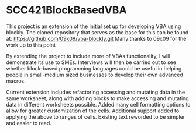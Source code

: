 # SCC421BlockBasedVBA

This project is an extension of the initial set up for developing VBA using blockly.
The cloned repository that serves as the base for this can be found at: https://github.com/09x09/vba-blockly.git Many thanks to 09x09 for the work up to this point

By extending the project to include more of VBAs functionality, I will demonstrate its use to SMEs. Interviews will then be carried out to see whether block-based programming languages could be useful in helping people in small-medium sized businesses to develop their own advanced macros.

Current extension includes refactoring accessing and mutating data in the same worksheet, along with adding blocks to make accessing and mutating data in different worksheets possible. Added many cell formatting options to allow for greater customization of the cells. Additional support added to applying the above to ranges of cells. Existing text reworded to be simpler and easier to read.
